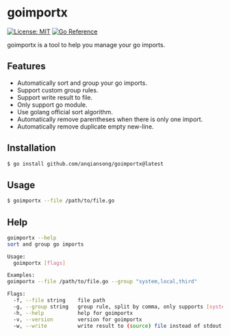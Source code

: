 # goimportx

[![License: MIT](https://img.shields.io/badge/License-MIT-gree.svg)](https://github.com/anqiansong/goimportx/blob/main/LICENSE)
[![Go Reference](https://pkg.go.dev/badge/github.com/anqiansong/goimportx.svg)](https://pkg.go.dev/github.com/anqiansong/goimportx)

goimportx is a tool to help you manage your go imports.

## Features

- Automatically sort and group your go imports.
- Support custom group rules.
- Support write result to file.
- Only support go module.
- Use golang official sort algorithm.
- Automatically remove parentheses when there is only one import.
- Automatically remove duplicate empty new-line.

## Installation

```bash
$ go install github.com/anqiansong/goimportx@latest
```

## Usage

```bash
$ goimportx --file /path/to/file.go
```

## Help

```bash
goimportx --help
sort and group go imports

Usage:
  goimportx [flags]

Examples:
goimportx --file /path/to/file.go --group "system,local,third"

Flags:
  -f, --file string    file path
  -g, --group string   group rule, split by comma, only supports [system,local,third,others] (default "system,local,third")
  -h, --help           help for goimportx
  -v, --version        version for goimportx
  -w, --write          write result to (source) file instead of stdout
```

